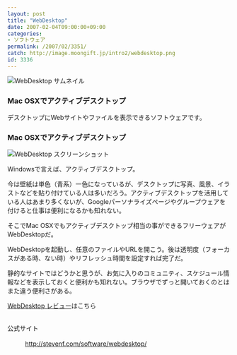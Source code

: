 ```yaml
---
layout: post
title: "WebDesktop"
date: 2007-02-04T09:00:00+09:00
categories:
- ソフトウェア
permalink: /2007/02/3351/
catch: http://image.moongift.jp/intro2/webdesktop.png
id: 3336
---
```

 ![WebDesktop サムネイル](http://image.moongift.jp/intro2/webdesktop.t.png "WebDesktop サムネイル")
  

### Mac OSXでアクティブデスクトップ
  
デスクトップにWebサイトやファイルを表示できるソフトウェアです。  
<!--more-->  

### Mac OSXでアクティブデスクトップ
  

![WebDesktop スクリーンショット](http://image.moongift.jp/intro2/webdesktop.png "WebDesktop スクリーンショット")

  

Windowsで言えば、アクティブデスクトップ。

  

今は壁紙は単色（青系）一色になっているが、デスクトップに写真、風景、イラストなどを貼り付けている人は多いだろう。アクティブデスクトップを活用している人はあまり多くないが、Googleパーソナライズページやグループウェアを付けると仕事は便利になるかも知れない。

  

そこでMac OSXでもアクティブデスクトップ相当の事ができるフリーウェアがWebDesktopだ。

  

WebDesktopを起動し、任意のファイルやURLを開こう。後は透明度（フォーカスがある時、ない時）やリフレッシュ時間を設定すれば完了だ。

  

静的なサイトではどうかと思うが、お気に入りのコミュニティ、スケジュール情報などを表示しておくと便利かも知れない。ブラウザでずっと開いておくのとはまた違う便利さがある。

  

[WebDesktop レビュー](http://oss.moongift.jp/review/i-3352.html)はこちら

  
<dl>
<br><dt>公式サイト</dt>
<br><dd><a href="http://stevenf.com/software/webdesktop/" target="_blank">http://stevenf.com/software/webdesktop/</a></dd>
<br>
</dl>